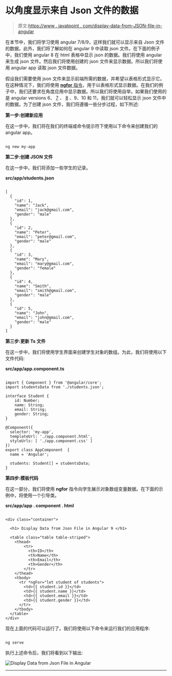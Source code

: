 # 以角度显示来自 Json 文件的数据

> 原文:[https://www . javatpoint . com/display-data-from-JSON-file-in-angular](https://www.javatpoint.com/display-data-from-json-file-in-angular)

在本节中，我们将学习使用 angular 7/8/9，这样我们就可以显示来自 Json 文件的数据。此外，我们将了解如何在 angular 9 中读取 json 文件。在下面的例子中，我们使用 angular 8 在 html 表格中显示 json 的数据。我们将使用 angular 来生成 json 文件。然后我们将使用创建的 json 文件来显示数据。所以我们将使用 angular app 读取 json 文件数据。

假设我们需要使用 json 文件来显示前端所需的数据，并希望以表格形式显示它。在这种情况下，我们将使用 [**ngfor** 指令](https://www.javatpoint.com/angular-8-ngfor-directive)，用于以表格形式显示数据。在我们的例子中，我们还要求在角度应用中显示数据。所以我们将使用自举。如果我们使用的是 angular versions 6、 [7](https://www.javatpoint.com/angular-7-tutorial) 、 [8](https://www.javatpoint.com/angular-8) 、9、10 和 11，我们就可以轻松显示 json 文件中的数据。为了创建 json 文件，我们将遵循一些分步过程，如下所述:

**第一步:创建新应用**

在这一步中，我们将在我们的终端或命令提示符下使用以下命令来创建我们的 angular app。

```

ng new my-app

```

**第二步:创建 JSON 文件**

在这一步中，我们将添加一些学生的记录。

**src/app/students.json**

```

[
  {
    "id": 1,
    "name": "Jack",
    "email": "jack@gmail.com",
    "gender": "male"
  },
  {
    "id": 2,
    "name": "Peter",
    "email": "peter@gmail.com",
    "gender": "male"
  },
  {
    "id": 3,
    "name": "Mary",
    "email": "mary@gmail.com",
    "gender": "female"
  },
  {
    "id": 4,
    "name": "Smith",
    "email": "smith@gmail.com",
    "gender": "male"
  },
  {
    "id": 5,
    "name": "John",
    "email": "john@gmail.com",
    "gender": "male"
  }
]

```

**第三步:更新 Ts 文件**

在这一步中，我们将使用学生界面来创建学生对象的数组。为此，我们将使用以下文件代码:

**src/app/app.component.ts**

```

import { Component } from '@angular/core';
import studentsData from './students.json';

interface Student {
    id: Number;
    name: String;
    email: String;
    gender: String;
}

@Component({
  selector: 'my-app',
  templateUrl: './app.component.html',
  styleUrls: [ './app.component.css' ]
})
export class AppComponent  {
  name = 'Angular';

  students: Student[] = studentsData;
}

```

**第四步:模板代码**

在这一部分，我们将使用 **ngfor** 指令向学生展示对象数组变量数据。在下面的示例中，将使用一个引导类。

**src/app/app . component . html**

```

<div class="container">

  <h1> Display Data from Json File in Angular 9 </h1>

  <table class="table table-striped">
    <thead>
        <tr>
          <th>ID</th>
          <th>Name</th>
          <th>Email</th>
          <th>Gender</th>
        </tr>
    </thead>
    <tbody>
      <tr *ngFor="let student of students">
        <td>{{ student.id }}</td>
        <td>{{ student.name }}</td>
        <td>{{ student.email }}</td>
        <td>{{ student.gender }}</td>
      </tr>
    </tbody>
  </table>
</div>

```

现在上面的代码可以运行了。我们将使用以下命令来运行我们的应用程序:

```

ng serve

```

执行上述命令后，我们将看到以下输出:

![Display Data from Json File in Angular](../Images/4004983cd4220d24913e1892e0592338.png)

* * *